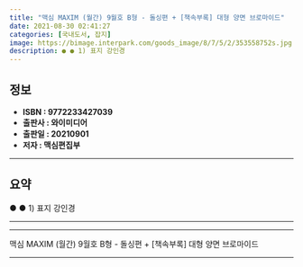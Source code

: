 ```yaml
---
title: "맥심 MAXIM (월간) 9월호 B형 - 돌싱편 + [책속부록] 대형 양면 브로마이드"
date: 2021-08-30 02:41:27
categories: [국내도서, 잡지]
image: https://bimage.interpark.com/goods_image/8/7/5/2/353558752s.jpg
description: ● ● 1) 표지 강인경
---
```


## **정보**

- **ISBN : 9772233427039**
- **출판사 : 와이미디어**
- **출판일 : 20210901**
- **저자 : 맥심편집부**

------



## **요약**

●  ●  1) 표지  강인경

------



------


맥심 MAXIM (월간) 9월호 B형 - 돌싱편 + [책속부록] 대형 양면 브로마이드 

------


